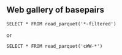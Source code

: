 ## Web gallery of basepairs



```
SELECT * FROM read_parquet('*-filtered')
```

or

```
SELECT * FROM read_parquet('cWW-*')
```
